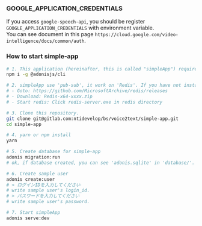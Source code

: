 ### GOOGLE_APPLICATION_CREDENTIALS
If you access `google-speech-api`, you should be register `GOOGLE_APPLICATION_CREDENTIALS` with environment variable.  
You can see document in this page `https://cloud.google.com/video-intelligence/docs/common/auth`.

### How to start simple-app

```bash
# 1. This application (hereinafter, this is called "simpleApp") require 'adonis-cli'. If you have not installed 'adonis-cli', please install it.
npm i -g @adonisjs/cli

# 2. simpleApp use 'pub-sub', it work on 'Redis'. If you have not installed 'Redis', please install it.
# - Goto: https://github.com/MicrosoftArchive/redis/releases
# - Download: Redis-x64-xxxx.zip
# - Start redis: Click redis-server.exe in redis directory 

# 3. Clone this repository.
git clone git@gitlab.com:ntidevelop/bs/voice2text/simple-app.git
cd simple-app

# 4. yarn or npm install
yarn

# 5. Create database for simple-app
adonis migration:run
# ok, if database created, you can see 'adonis.sqlite' in 'database/'.

# 6. Create sample user
adonis create:user
# > ログインIDを入力してください
# write sample user's login_id.
# > パスワードを入力してください
# write sample user's password.

# 7. Start simpleApp
adonis serve:dev
```
